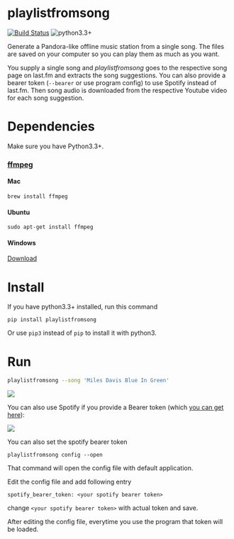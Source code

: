 # playlistfromsong

[![Build Status](https://travis-ci.org/schollz/playlistfromsong.svg?branch=master)](https://travis-ci.org/schollz/playlistfromsong)
![python3.3+](https://img.shields.io/badge/python-3.3%2B-brightgreen.svg)

Generate a Pandora-like offline music station from a single song. The files are saved on your computer so you can play them as much as you want.

You supply a single song and *playlistfromsong* goes to the respective song page on last.fm and extracts the song suggestions.
You can also provide a bearer token (`--bearer` or use program config) to use Spotify instead of last.fm.
Then song audio is downloaded from the respective Youtube video for each song suggestion. 

# Dependencies 

Make sure you have Python3.3+.

### [ffmpeg](https://ffmpeg.org/download.html)

#### Mac
```
brew install ffmpeg
```

#### Ubuntu
```
sudo apt-get install ffmpeg
```

#### Windows
[Download](https://ffmpeg.org/download.html)

# Install

If you have python3.3+ installed, run this command

```
pip install playlistfromsong
```

Or use `pip3` instead of `pip` to install it with python3.
    
# Run

```bash
playlistfromsong --song 'Miles Davis Blue In Green'
```

![](http://i.imgur.com/ldVHZcc.gif)

You can also use Spotify if you provide a Bearer token (which [you can get here](https://developer.spotify.com/web-api/console/get-track/)):

![](http://i.imgur.com/uzEEEFh.gif)

You can also set the spotify bearer token

```
playlistfromsong config --open
```

That command will open the config file with default application.

Edit the config file and add following entry 

    spotify_bearer_token: <your spotify bearer token>

change `<your spotify bearer token>` with actual token and save.

After editing the config file, everytime you use the program that token will be loaded.
